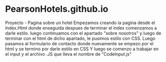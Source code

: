# PearsonHotels.github.io
Proyecto - Pagina sobre un hotel
Empezamos creando la pagina desde el Index.Html donde enseguida despues de terminar el index comenzamos a darle estilo.
luego continuamos con el apartado "sobre nosotros" y luego de terminar con el html de dicho apartado, le pusimos estilo con
CSS. Luego pasamos al formulario de contacto donde nuevamente se empezo por el html y se termino por darle estilo en CSS
Y luego se comenzo a trabajar en el input y el archivo .JS que lleva el nombre de "CodeInput.js"


